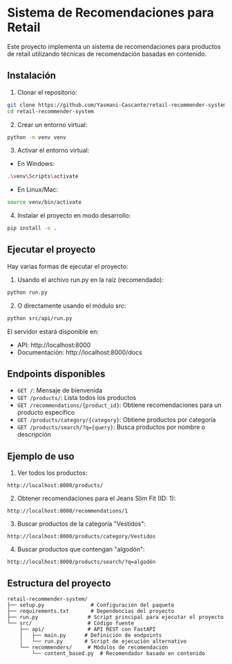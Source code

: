# Sistema de Recomendaciones para Retail

Este proyecto implementa un sistema de recomendaciones para productos de retail utilizando técnicas de recomendación basadas en contenido.

## Instalación

1. Clonar el repositorio:
```bash
git clone https://github.com/Yasmani-Cascante/retail-recommender-system.git
cd retail-recommender-system
```

2. Crear un entorno virtual:
```bash
python -m venv venv
```

3. Activar el entorno virtual:
- En Windows:
```bash
.\venv\Scripts\activate
```
- En Linux/Mac:
```bash
source venv/bin/activate
```

4. Instalar el proyecto en modo desarrollo:
```bash
pip install -e .
```

## Ejecutar el proyecto

Hay varias formas de ejecutar el proyecto:

1. Usando el archivo run.py en la raíz (recomendado):
```bash
python run.py
```

2. O directamente usando el módulo src:
```bash
python src/api/run.py
```

El servidor estará disponible en:
- API: http://localhost:8000
- Documentación: http://localhost:8000/docs

## Endpoints disponibles

- `GET /`: Mensaje de bienvenida
- `GET /products/`: Lista todos los productos
- `GET /recommendations/{product_id}`: Obtiene recomendaciones para un producto específico
- `GET /products/category/{category}`: Obtiene productos por categoría
- `GET /products/search/?q={query}`: Busca productos por nombre o descripción

## Ejemplo de uso

1. Ver todos los productos:
```
http://localhost:8000/products/
```

2. Obtener recomendaciones para el Jeans Slim Fit (ID: 1):
```
http://localhost:8000/recommendations/1
```

3. Buscar productos de la categoría "Vestidos":
```
http://localhost:8000/products/category/Vestidos
```

4. Buscar productos que contengan "algodón":
```
http://localhost:8000/products/search/?q=algodón
```

## Estructura del proyecto

```
retail-recommender-system/
├── setup.py               # Configuración del paquete
├── requirements.txt       # Dependencias del proyecto
├── run.py                # Script principal para ejecutar el proyecto
└── src/                  # Código fuente
    ├── api/              # API REST con FastAPI
    │   ├── main.py      # Definición de endpoints
    │   └── run.py       # Script de ejecución alternativo
    └── recommenders/     # Módulos de recomendación
        └── content_based.py  # Recomendador basado en contenido
```